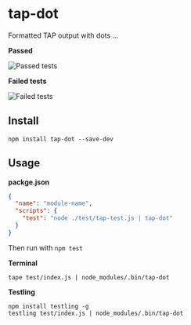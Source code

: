 # tap-dot

Formatted TAP output with dots ...

**Passed**

![Passed tests](https://i.cloudup.com/NUrIyLYHct.png)

**Failed tests**

![Failed tests](https://i.cloudup.com/70SmvILs9I.png)
 
## Install
 
```
npm install tap-dot --save-dev
```
 
## Usage

**packge.json**

```json
{
  "name": "module-name",
  "scripts": {
    "test": "node ./test/tap-test.js | tap-dot"
  }
}
```

Then run with `npm test`
 
**Terminal**

```
tape test/index.js | node_modules/.bin/tap-dot
``` 

**Testling**

```
npm install testling -g
testling test/index.js | node_modules/.bin/tap-dot
```

